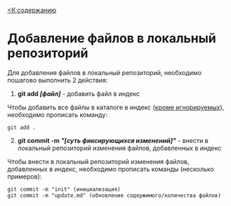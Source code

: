 [<К содержанию](./readme.md)

# Добавление файлов в локальный репозиторий

Для добавления файлов в локальный репозиторий, необходимо пошагово выполнить 2 действия:

1. **git add *[файл]*** - добавить файл в индекс

Чтобы добавить все файлы в каталоге в индекс ([кроме игнорируемых](.gitignore)), необходимо прописать команду: 

```
git add .
```

2. **git commit -m *"[суть фиксирующихся изменений]"*** - внести в локальный репозиторий изменения файлов, добавленных в индекс

Чтобы внести в локальный репозиторий изменения файлов, добавленных в индекс, необходимо прописать команды (несколько примеров):

```
git commit -m "init" (инициализация)
git commit -m "update.md" (обновление содержимого/количества файлов)
